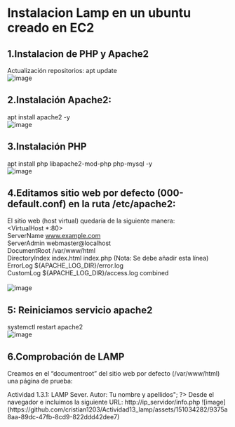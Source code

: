 # Instalacion Lamp  en un ubuntu creado en EC2  
## 1.Instalacion de PHP y Apache2
Actualización repositorios: apt update  
![image](https://github.com/cristian1203/Actividad13_lamp/assets/151034282/43bc1f56-b522-4cb9-9802-d0fa766c4e7c)
## 2.Instalación Apache2:
apt install apache2 -y  
![image](https://github.com/cristian1203/Actividad13_lamp/assets/151034282/a490cb2c-8d4b-40af-94c2-d0a2e1920213)
## 3.Instalación PHP
apt install php libapache2-mod-php php-mysql -y  
![image](https://github.com/cristian1203/Actividad13_lamp/assets/151034282/e3ea6d15-e908-4f4b-872d-7f97321152cb)
## 4.Editamos sitio web por defecto (000-default.conf) en la ruta  /etc/apache2:
El sitio web (host virtual) quedaría de la siguiente manera:  
<VirtualHost *:80>  
ServerName www.example.com  
ServerAdmin webmaster@localhost  
DocumentRoot /var/www/html  
DirectoryIndex index.html index.php (Nota: Se debe añadir esta línea)  
ErrorLog ${APACHE_LOG_DIR}/error.log  
CustomLog ${APACHE_LOG_DIR}/access.log combined  
</VirtualHost>  
![image](https://github.com/cristian1203/Actividad13_lamp/assets/151034282/d72e2df0-824e-4e3f-ac9f-a57d9a4ac732)
## 5: Reiniciamos servicio apache2
systemctl restart apache2  
![image](https://github.com/cristian1203/Actividad13_lamp/assets/151034282/6438c0e8-e37b-4d7e-91ea-b9836d751b90)
## 6.Comprobación de LAMP  
Creamos en el “documentroot” del sitio web por defecto
(/var/www/html) una página de prueba:<html>  
<head>
    <title>Actividad 1.3.1</title>  
    
</head>  
<body>  
    <?php echo "<h1>Actividad 1.3.1: LAMP Sever. Autor: Tu nombre y apellidos</h1>"; ?>     
</body>  
</html>
Desde el navegador e incluimos la siguiente URL:
http://ip_servidor/info.php  
![image](https://github.com/cristian1203/Actividad13_lamp/assets/151034282/9375a8aa-89dc-47fb-8cd9-822ddd42dee7)



